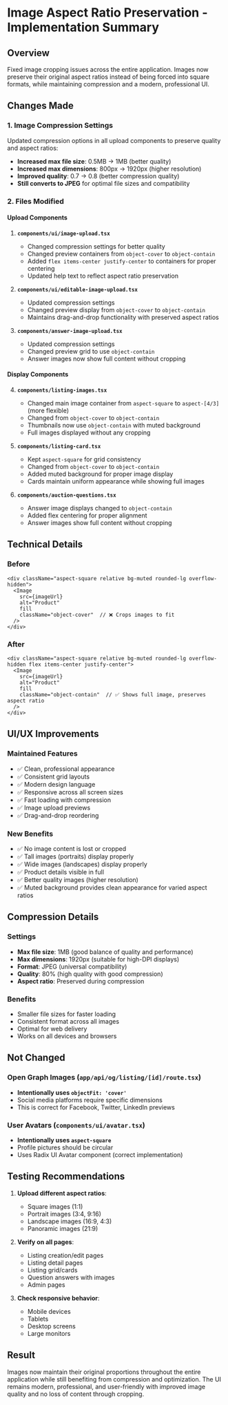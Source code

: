 # Image Aspect Ratio Preservation - Implementation Summary

## Overview
Fixed image cropping issues across the entire application. Images now preserve their original aspect ratios instead of being forced into square formats, while maintaining compression and a modern, professional UI.

## Changes Made

### 1. Image Compression Settings
Updated compression options in all upload components to preserve quality and aspect ratios:
- **Increased max file size**: 0.5MB → 1MB (better quality)
- **Increased max dimensions**: 800px → 1920px (higher resolution)
- **Improved quality**: 0.7 → 0.8 (better compression quality)
- **Still converts to JPEG** for optimal file sizes and compatibility

### 2. Files Modified

#### Upload Components
1. **`components/ui/image-upload.tsx`**
   - Changed compression settings for better quality
   - Changed preview containers from `object-cover` to `object-contain`
   - Added `flex items-center justify-center` to containers for proper centering
   - Updated help text to reflect aspect ratio preservation

2. **`components/ui/editable-image-upload.tsx`**
   - Updated compression settings
   - Changed preview display from `object-cover` to `object-contain`
   - Maintains drag-and-drop functionality with preserved aspect ratios

3. **`components/answer-image-upload.tsx`**
   - Updated compression settings
   - Changed preview grid to use `object-contain`
   - Answer images now show full content without cropping

#### Display Components
4. **`components/listing-images.tsx`**
   - Changed main image container from `aspect-square` to `aspect-[4/3]` (more flexible)
   - Changed from `object-cover` to `object-contain`
   - Thumbnails now use `object-contain` with muted background
   - Full images displayed without any cropping

5. **`components/listing-card.tsx`**
   - Kept `aspect-square` for grid consistency
   - Changed from `object-cover` to `object-contain`
   - Added muted background for proper image display
   - Cards maintain uniform appearance while showing full images

6. **`components/auction-questions.tsx`**
   - Answer image displays changed to `object-contain`
   - Added flex centering for proper alignment
   - Answer images show full content without cropping

## Technical Details

### Before
```tsx
<div className="aspect-square relative bg-muted rounded-lg overflow-hidden">
  <Image
    src={imageUrl}
    alt="Product"
    fill
    className="object-cover"  // ❌ Crops images to fit
  />
</div>
```

### After
```tsx
<div className="aspect-square relative bg-muted rounded-lg overflow-hidden flex items-center justify-center">
  <Image
    src={imageUrl}
    alt="Product"
    fill
    className="object-contain"  // ✅ Shows full image, preserves aspect ratio
  />
</div>
```

## UI/UX Improvements

### Maintained Features
- ✅ Clean, professional appearance
- ✅ Consistent grid layouts
- ✅ Modern design language
- ✅ Responsive across all screen sizes
- ✅ Fast loading with compression
- ✅ Image upload previews
- ✅ Drag-and-drop reordering

### New Benefits
- ✅ No image content is lost or cropped
- ✅ Tall images (portraits) display properly
- ✅ Wide images (landscapes) display properly
- ✅ Product details visible in full
- ✅ Better quality images (higher resolution)
- ✅ Muted background provides clean appearance for varied aspect ratios

## Compression Details

### Settings
- **Max file size**: 1MB (good balance of quality and performance)
- **Max dimensions**: 1920px (suitable for high-DPI displays)
- **Format**: JPEG (universal compatibility)
- **Quality**: 80% (high quality with good compression)
- **Aspect ratio**: Preserved during compression

### Benefits
- Smaller file sizes for faster loading
- Consistent format across all images
- Optimal for web delivery
- Works on all devices and browsers

## Not Changed

### Open Graph Images (`app/api/og/listing/[id]/route.tsx`)
- **Intentionally uses `objectFit: 'cover'`**
- Social media platforms require specific dimensions
- This is correct for Facebook, Twitter, LinkedIn previews

### User Avatars (`components/ui/avatar.tsx`)
- **Intentionally uses `aspect-square`**
- Profile pictures should be circular
- Uses Radix UI Avatar component (correct implementation)

## Testing Recommendations

1. **Upload different aspect ratios**:
   - Square images (1:1)
   - Portrait images (3:4, 9:16)
   - Landscape images (16:9, 4:3)
   - Panoramic images (21:9)

2. **Verify on all pages**:
   - Listing creation/edit pages
   - Listing detail pages
   - Listing grid/cards
   - Question answers with images
   - Admin pages

3. **Check responsive behavior**:
   - Mobile devices
   - Tablets
   - Desktop screens
   - Large monitors

## Result

Images now maintain their original proportions throughout the entire application while still benefiting from compression and optimization. The UI remains modern, professional, and user-friendly with improved image quality and no loss of content through cropping.

